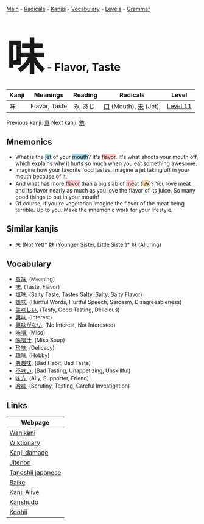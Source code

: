 <style> bigfont {font-size: 100px}</style>
[Main](../README.md) -
[Radicals](../radicals.md) -
[Kanjis](../kanjis.md) -
[Vocabulary](../vocabulary.md) -
[Levels](../levels.md) -
[Grammar](../grammar.md)
# <bigfont> 味</bigfont> - Flavor, Taste 

| Kanji | Meanings | Reading | Radicals | Level |
| --- | --- | --- | --- | --- |
| 味 | Flavor, Taste | み, あじ | [口](../radicals/口.md) (Mouth), [未](../radicals/未.md) (Jet),  | [Level 11](../levels/wk_level11.md) |

Previous kanji: [意](意.md) Next kanji: [勉](勉.md) 

## Mnemonics
 * What is the <span style="background-color:#ADD8E6"> jet</span> of your <span style="background-color:#ADD8E6"> mouth</span>? It's <span style="background-color:#ffcccb"> flavor</span>. It's what shoots your mouth off, which explains why it hurts so much when you eat something awesome.
* Imagine how your favorite food tastes. Imagine a jet taking off in your mouth because of it.
* And what has more <span style="background-color:#ffcccb"> flavor</span> than a big slab of <span style="background-color:#ffcccb"> me</span>at (<span style="background-color:#fed8b1"> [み](https://jisho.org/search/み)</span>)? You love meat and its flavor nearly as much as you love the flavor of its juice. So many good things to put in your mouth! 
* Of course, if you're vegetarian imagine the flavor of the meat being terrible. Up to you. Make the mnemonic work for your lifestyle.


## Similar kanjis
 * [未](未.md) (Not Yet)* [妹](妹.md) (Younger Sister, Little Sister)* [魅](魅.md) (Alluring)


## Vocabulary
 * [意味](../vocabulary/味.md), (Meaning)
* [味](../vocabulary/味.md), (Taste, Flavor)
* [塩味](../vocabulary/味.md), (Salty Taste, Tastes Salty, Salty, Salty Flavor)
* [嫌味](../vocabulary/味.md), (Hurtful Words, Hurtful Speech, Sarcasm, Disagreeableness)
* [美味しい](../vocabulary/味.md), (Tasty, Good Tasting, Delicious)
* [興味](../vocabulary/味.md), (Interest)
* [興味がない](../vocabulary/味.md), (No Interest, Not Interested)
* [味噌](../vocabulary/味.md), (Miso)
* [味噌汁](../vocabulary/味.md), (Miso Soup)
* [珍味](../vocabulary/味.md), (Delicacy)
* [趣味](../vocabulary/味.md), (Hobby)
* [悪趣味](../vocabulary/味.md), (Bad Habit, Bad Taste)
* [不味い](../vocabulary/味.md), (Bad Tasting, Unappetizing, Unskillful)
* [味方](../vocabulary/味.md), (Ally, Supporter, Friend)
* [吟味](../vocabulary/味.md), (Scrutiny, Testing, Careful Investigation)



## Links 

| Webpage |
| --- |
| [Wanikani          ](https://www.wanikani.com/kanji/味) |
| [Wiktionary        ](https://en.wiktionary.org/wiki/味) |
| [Kanji damage      ](http://www.kanjidamage.com/kanji/search?utf8=✓&q=味) |
| [Jitenon           ](https://jitenon.com/kanji/味) |
| [Tanoshii japanese ](https://www.tanoshiijapanese.com/dictionary/kanji.cfm?k=味) |
| [Baike             ](https://baike.baidu.com/item/味) |
| [Kanji Alive       ](https://app.kanjialive.com/味) |
| [Kanshudo          ](https://www.kanshudo.com/searchmn?q=味) |
| [Koohii            ](https://kanji.koohii.com/study/kanji/味) |
